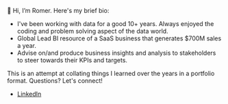 👋 Hi, I’m Romer. Here's my brief bio:

- I've been working with data for a good 10+ years. Always enjoyed the coding and problem solving aspect of the data world. 
- Global Lead BI resource of a SaaS business that generates $700M sales a year.
- Advise on/and produce business insights and analysis to stakeholders to steer towards their KPIs and targets.

This is an attempt at collating things I learned over the years in a portfolio format. Questions? Let's connect! 
<!---
- I am open to opportunities in the data space. Let's connect!
--->

- [LinkedIn]([https://www.google.com](https://www.linkedin.com/in/romerd/))


<!---
Romer-D/Romer-D is a ✨ special ✨ repository because its `README.md` (this file) appears on your GitHub profile.
You can click the Preview link to take a look at your changes.
--->
